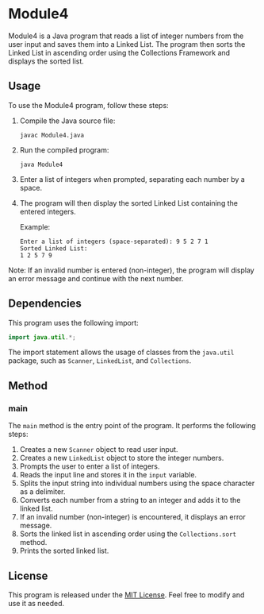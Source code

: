 # Module4

Module4 is a Java program that reads a list of integer numbers from the user input and saves them into a Linked List. The program then sorts the Linked List in ascending order using the Collections Framework and displays the sorted list.

## Usage

To use the Module4 program, follow these steps:

1. Compile the Java source file:

   ```shell
   javac Module4.java
   ```

2. Run the compiled program:

   ```shell
   java Module4
   ```

3. Enter a list of integers when prompted, separating each number by a space.

4. The program will then display the sorted Linked List containing the entered integers.

   Example:
   ```
   Enter a list of integers (space-separated): 9 5 2 7 1
   Sorted Linked List:
   1 2 5 7 9
   ```

Note: If an invalid number is entered (non-integer), the program will display an error message and continue with the next number.

## Dependencies

This program uses the following import:

```java
import java.util.*;
```

The import statement allows the usage of classes from the `java.util` package, such as `Scanner`, `LinkedList`, and `Collections`.

## Method

### main

The `main` method is the entry point of the program. It performs the following steps:

1. Creates a new `Scanner` object to read user input.
2. Creates a new `LinkedList` object to store the integer numbers.
3. Prompts the user to enter a list of integers.
4. Reads the input line and stores it in the `input` variable.
5. Splits the input string into individual numbers using the space character as a delimiter.
6. Converts each number from a string to an integer and adds it to the linked list.
7. If an invalid number (non-integer) is encountered, it displays an error message.
8. Sorts the linked list in ascending order using the `Collections.sort` method.
9. Prints the sorted linked list.

## License

This program is released under the [MIT License](LICENSE). Feel free to modify and use it as needed.